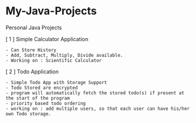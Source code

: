 # My-Java-Projects
Personal Java Projects

[ 1 ] Simple Calculator Application

    - Can Store History
    - Add, Subtract, Multiply, Divide available.
    - Working on : Scientific Calculator

[ 2 ] Todo Application 

    - Simple Todo App with Storage Support
    - Todo Stored are encrypted
    - program will automatically fetch the stored todo(s) if present at the start of the program
    - priority based todo ordering
    - working on : add multiple users, so that each user can have his/her own Todo storage.